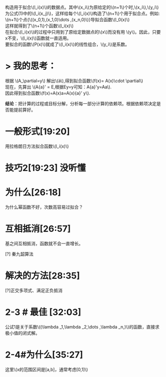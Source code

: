 构造用于拟合\\(l_i(x)\\)的数据点。其中\\(x_i\\)为原给定的\\(n+1\\)个时,\\(x_i\\),\\(y_i\\)为公式(1)中的\\(l_i(x_j)\\)，这样给每个\\(l_i(x)\\)构造了\\(n+1\\)个用于拟合点。例如:     
\\(n+1\\)个点{\\((x_0,1),(x_1,0)\dots ,(x_n,0)\\)}导拟合函数\\(l_0(x)\\)    
这样就得到了\\(n+1\\)个函数\\(l_i(x)\\)    
在拟合\\(l_i(x)\\)的过程中只用到了原给定数据点的\\(x\\)而没有用 \\(y\\)。因此，只要x不变，\\(l_i(x)\\)函数就一直适用。    
要拟合的函数\\(P(x)\\)就成了\\(l_i(x)\\)的线性组合，\\(y_i\\)是系数。    

# > 我的思考：   

根据 \\(A_\partial=y\\) 解出\\(à\\),得到拟合函数\\(f(x)= A(x)\cdot \partial\\)     
现在，先算出 \\(A{a}' = E,根据Ey=y可知：A{a}'y=Aa\\).     
因此得到拟合函数\\(f(x)=A(x)a=A(x){a}' y\\).     

**结论**：把计算的过程或目标分解，分析每一部分计算的依赖项。根据依赖项决定是否能提前算好。     

# 一般形式[19:20]    
用拉格朗日方法拟合函数\\(l_i(x)\\)    

# 技巧2[19:23] 没听懂    

# 为什么[26:18]    

为什么幂函数不好，次数高容易过拟合？    

# 互相抵消[26:57]     

基之间互相抵消，函数就不会一直增长。   

[?] 秦九韶算法    

# 解决的方法[28:35]    

[?]正交多项式、满足正负抵消

# 2-3 # 最佳 [32:03]    
公试1是关于系数\\((\lambda _1,\lambda _2,\dots ,\lambda _n,)\\)的函数，直接求极小值的闭式解。    

# 2-4#为什么[35:27]     
这里\\(x的范围区间是[a,b]，通常考虑[0,1]\\)